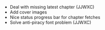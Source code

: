* Deal with missing latest chapter (JJWXC)
* Add cover images
* Nice status progress bar for chapter fetches
* Solve anti-piracy font problem (JJWXC)
